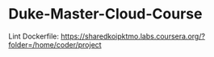 # Duke-Master-Cloud-Course

Lint Dockerfile:
https://sharedkoipktmo.labs.coursera.org/?folder=/home/coder/project

